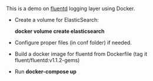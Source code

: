 This is a demo on [fluentd](https://www.fluentd.org/) logging layer using Docker.

- Create a volume for ElasticSearch:  

    **docker volume create elasticsearch**

- Configure proper files (in conf folder) if needed.

- Build a docker image for fluentd from Dockerfile (tag it fluent/fluentd:v1.1.2-gems)

- Run **docker-compose up**
